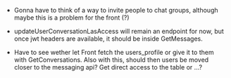 - Gonna have to think of a way to invite people to chat groups, although maybe this is a problem for the front (?)
- updateUserConversationLasAccess will remain an endpoint for now, but once jwt headers are available, it should be inside GetMessages. 

- Have to see wether let Front fetch the users_profile or give it to them with GetConversations. Also with this, should then users be moved closer to the messaging api? Get direct access to the table or ...?